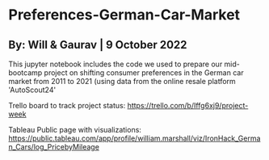 # Preferences-German-Car-Market
## By: Will & Gaurav | 9 October 2022

This jupyter notebook includes the code we used to prepare our mid-bootcamp project on shifting consumer preferences in the German car market from 2011 to 2021 (using data from the online resale platform 'AutoScout24'

Trello board to track project status: https://trello.com/b/Iffg6xj9/project-week

Tableau Public page with visualizations: https://public.tableau.com/app/profile/william.marshall/viz/IronHack_German_Cars/log_PricebyMileage
